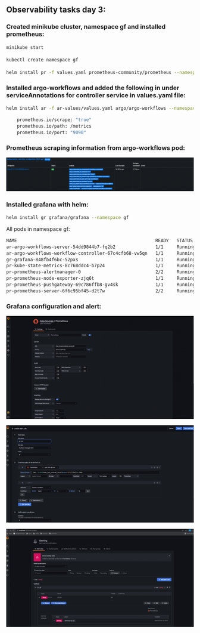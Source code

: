 ## Observability tasks day 3:

### Created minikube cluster, namespace gf and installed prometheus:

```bash
minikube start

kubectl create namespace gf

helm install pr -f values.yaml prometheus-community/prometheus --namespace gf
```

### Installed argo-workflows and added the following in under serviceAnnotations for controller service in values.yaml file:

```bash
helm install ar -f ar-values/values.yaml argo/argo-workflows --namespace gf
```

```bash
    prometheus.io/scrape: "true"
    prometheus.io/path: /metrics
    prometheus.io/port: "9090"
```

### Prometheus scraping information from argo-workflows pod:

![](argo-in-prometheus.png)

### Installed grafana with helm:

```bash
helm install gr grafana/grafana --namespace gf
```

All pods in namespace gf:

```bash
NAME                                                    READY   STATUS    RESTARTS   AGE
ar-argo-workflows-server-54dd9844b7-fq2b2               1/1     Running   0          71m
ar-argo-workflows-workflow-controller-67c4cfb68-vw5qn   1/1     Running   0          71m
gr-grafana-848fb4f6bc-52pxs                             1/1     Running   0          68m
pr-kube-state-metrics-8c768ddc4-b7p24                   1/1     Running   0          80m
pr-prometheus-alertmanager-0                            2/2     Running   0          80m
pr-prometheus-node-exporter-zjq6t                       1/1     Running   0          80m
pr-prometheus-pushgateway-69c786ffb8-gv4sk              1/1     Running   0          80m
pr-prometheus-server-6f6c95bf45-d2t7w                   2/2     Running   0          80m
```

### Grafana configuration and alert:

![](grafana-data-source.png)

![](grafana-rule.png)

![](grafana-alerting.png)
